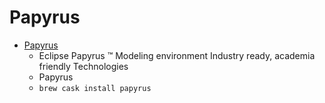 # Papyrus
- [Papyrus](https://eclipse.org/papyrus/)
  -  Eclipse Papyrus ™                            Modeling environment                         Industry ready, academia friendly Technologies
  - Papyrus
  - `brew cask install papyrus`
